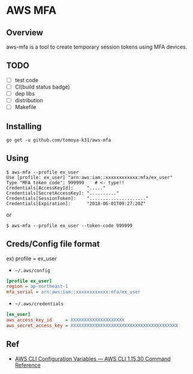 # AWS MFA

## Overview
aws-mfa is a tool to create temporary session tokens using MFA devices.

## TODO
- [ ] test code
- [ ] CI(build status badge)
- [ ] dep libs
- [ ] distribution
- [ ] Makefile

## Installing

```shell
go get -u github.com/tomoya-k31/aws-mfa
```

## Using

```shell
$ aws-mfa --profile ex_user
Use [profile: ex_user] "arn:aws:iam::xxxxxxxxxxxx:mfa/ex_user"
Type "MFA token code": 999999    # <- type!!
Credentials[AccessKeyId]:     "....."
Credentials[SecretAccessKey]: ".........."
Credentials[SessionToken]:    "....................."
Credentials[Expiration]:      "2018-06-01T09:27:20Z"
```

or 

```shell
$ aws-mfa --profile ex_user --token-code 999999
```


## Creds/Config file format

ex) profile = ex_user

- `~/.aws/config`

```ini
[profile ex_user]
region = ap-northeast-1
mfa_serial = arn:aws:iam::xxxxxxxxxxxx:mfa/ex_user
```


- `~/.aws/credentials`

```ini
[ex_user]
aws_access_key_id     = XXXXXXXXXXXXXXXXXXXX
aws_secret_access_key = XXXXXXXXXXXXXXXXXXXXXXXXXXXXXXXXXXXXXXXX
```

## Ref

- [AWS CLI Configuration Variables — AWS CLI 1.15.30 Command Reference](https://docs.aws.amazon.com/cli/latest/topic/config-vars.html#credentials)

